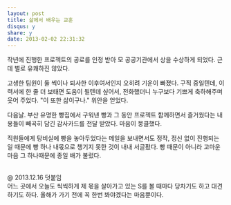 ```yaml
---
layout: post
title: 삶에서 배우는 교훈 
disqus: y
share: y
date: 2013-02-02 22:31:32
---
```



작년에 진행한 프로젝트의 공로를 인정 받아 모 공공기관에서 상을 수상하게 되었다. 근데 별로 유쾌하진 않았다.

고생한 팀원이 둘 씩이나 퇴사한 이후여서인지 오히려 기운이 빠졌다. 구직 중일텐데, 이력서에 한 줄 더 보태면 도움이 될텐데 싶어서, 전화했더니 누구보다 기쁘게 축하해주며 웃어 주었다. "이 또한 삶이구나." 위안을 얻었다.

다음날.
부산 유명한 빵집에서 구워낸 빵과 그 동안 프로젝트 함께하면서 즐거웠다는 내용들이 빼곡히 담긴 감사카드를 전달 받았다. 마음이 뭉클했다.

직원들에게 탕비실에 빵을 놓아두었다는 메일을 보내면서도 정작, 정신 없이 진행되는 일 때문에 빵 하나 내몫으로 챙기지 못한 것이 내내 서글펐다. 빵 때문이 아니라 고마운 마음 그 하나때문에 종일 배가 불렀다.


</br>
@ 2013.12.16 덧붙임</br>
어느 곳에서 오늘도 씩씩하게 제 몫을 살아가고 있는 S를 볼 때마다 당차기도 하고 대견하기도 하다. 올해가 가기 전에 꼭 한번 봐야겠다는 마음뿐이다.  

</br>

